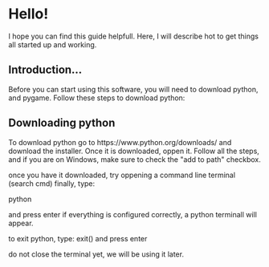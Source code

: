 <body>

<h1>Hello!</h1>
<p>I hope you can find this guide helpfull.
Here, I will describe hot to get things all started up and working.</p>

<h2>Introduction...</h2>

<p>Before you can start using this software, you will need to download python, and pygame. Follow these steps to download python:</p>

<h2>Downloading python</h2>

<p>To download python go to https://www.python.org/downloads/ and download the installer. 
Once it is downloaded, oppen it. 
Follow all the steps, and if you are on Windows, make sure to check the "add to path" checkbox.

once you have it downloaded, try oppening a command line terminal (search cmd)
finally, type:

  python

and press enter
if everything is configured correctly, a python terminall will appear.

to exit python, type:
  exit()
and press enter

do not close the terminal yet, we will be using it later.
</p>

</body>